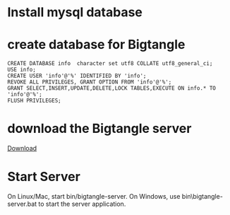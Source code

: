 
# Install mysql database

# create database for Bigtangle
``` 
CREATE DATABASE info  character set utf8 COLLATE utf8_general_ci;
USE info;
CREATE USER 'info'@'%' IDENTIFIED BY 'info';
REVOKE ALL PRIVILEGES, GRANT OPTION FROM 'info'@'%';
GRANT SELECT,INSERT,UPDATE,DELETE,LOCK TABLES,EXECUTE ON info.* TO 'info'@'%';
FLUSH PRIVILEGES;

```

# download the Bigtangle server
 [Download](https://github.com/bigtangle/zipfile/blob/master/bigtangle-server.zip)
 
# Start Server
On Linux/Mac, start bin/bigtangle-server. 
On Windows,	use bin\bigtangle-server.bat to start the server application.